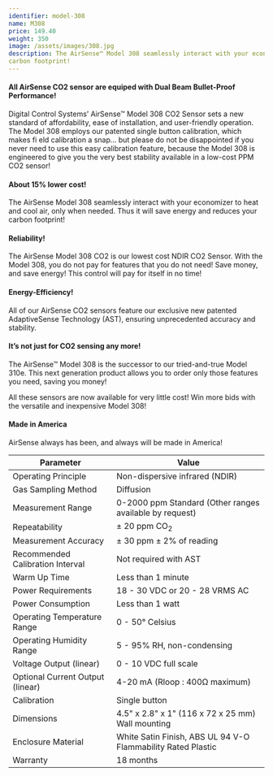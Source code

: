 ```yaml
---
identifier: model-308 
name: M308
price: 149.40
weight: 350
image: /assets/images/308.jpg
description: The AirSense™ Model 308 seamlessly interact with your economizer to heat and cool air, only when needed. Thus it will save energy and reduces your
carbon footprint!
---
```

#### All AirSense CO2 sensor are equiped with Dual Beam Bullet-Proof Performance!

Digital Control Systems’ AirSense™ Model 308 CO2 Sensor sets a new standard of affordability, ease of installation, and
user-friendly operation.
The Model 308 employs our patented single button calibration, which makes fi eld calibration a snap... but please do not
be disappointed if you never need to use this easy calibration feature, because the Model 308 is engineered to give you
the very best stability available in a low-cost PPM CO2 sensor!

#### About 15% lower cost!

The AirSense Model 308 seamlessly
interact with your economizer to heat
and cool air, only when needed. Thus
it will save energy and reduces your
carbon footprint!

#### Reliability!

The AirSense Model 308 CO2 is our
lowest cost NDIR CO2 Sensor. With
the Model 308, you do not pay for
features that you do not need! Save
money, and save energy! This control
will pay for itself in no time!

#### Energy-Efficiency!

All of our AirSense CO2 sensors feature
our exclusive new patented AdaptiveSense Technology (AST), ensuring unprecedented accuracy and stability.

#### It’s not just for CO2 sensing any more!

The AirSense™ Model 308 is the successor to our tried-and-true Model 310e. This next generation product allows you to order only those features you need, saving you money!

All these sensors are now available for very little cost!  Win more bids with the versatile and inexpensive Model 308!

#### Made in America
AirSense always has been, and always will be made in America!


| Parameter | Value |
| --- | ----------- |
| Operating Principle | Non-dispersive infrared (NDIR) |
| Gas Sampling Method | Diffusion |
| Measurement Range | 0-2000 ppm Standard (Other ranges available by request) |
| Repeatability | ± 20 ppm CO<sub>2</sub> |
| Measurement Accuracy | ± 30 ppm ± 2% of reading |
| Recommended Calibration Interval | Not required with AST |
| Warm Up Time | Less than 1 minute |
| Power Requirements | 18 - 30 VDC or 20 - 28 VRMS AC |
| Power Consumption | Less than 1 watt |
| Operating Temperature Range | 0 - 50° Celsius |
| Operating Humidity Range | 5 - 95% RH, non-condensing |
| Voltage Output (linear) | 0 - 10 VDC full scale |
| Optional Current Output (linear) | 4-20 mA (Rloop : 400Ω maximum) |
| Calibration | Single button |
| Dimensions | 4.5" x 2.8" x 1" (116 x 72 x 25 mm) Wall mounting |
|Enclosure Material | White Satin Finish, ABS UL 94 V-O Flammability Rated Plastic |
| Warranty | 18 months |
